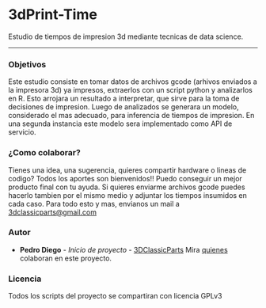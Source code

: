 # 3dPrint-Time
Estudio de tiempos de impresion 3d mediante tecnicas de data science.
***

### Objetivos  
Este estudio consiste en tomar datos de archivos gcode (arhivos enviados a la impresora 3d) ya impresos, extraerlos con un script python y analizarlos en R. Esto arrojara un resultado a interpretar, que sirve para la toma de decisiones de impresion. 
Luego de analizados se generara un modelo, considerado el mas adecuado, para inferencia de tiempos de impresion. En una segunda instancia este modelo sera implementado como API de servicio.

### ¿Como colaborar?
Tienes una idea, una sugerencia, quieres compartir hardware o lineas de codigo? 
Todos los aportes son bienvenidos!! Puedo conseguir un mejor producto final con tu ayuda. Si quieres enviarme archivos gcode puedes hacerlo tambien por el mismo medio y adjuntar los tiempos insumidos en cada caso.
Para todo esto y mas, envianos un mail a <3dclassicparts@gmail.com>

### Autor
* **Pedro Diego** - *Inicio de proyecto* - [3DClassicParts](https://github.com/3dclassicparts)
Mira [quienes](https://github.com/diegolpedro/pcbCnc/contributors) colaboran en este proyecto.

### Licencia
Todos los scripts del proyecto se compartiran con licencia GPLv3
